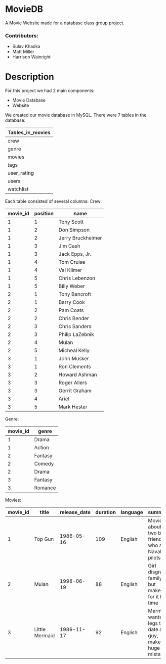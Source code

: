 # MovieDB
A Movie Website made for a database class group project.

### Contributors:
- Sulav Khadka
- Matt Miller
- Harrison Wainright

# Description
For this project we had 2 main components:
- Movie Database
- Website

We created our movie database in MySQL. There were 7 tables in the database:

| Tables_in_movies |
|------------------|
| crew             |
| genre            |
| movies           |
| tags             |
| user_rating      |
| users            |
| watchlist        |

Each table consisted of several columns:
Crew:

| movie_id | position | name                   |
|----------|----------|------------------------|
|        1 |        1 | Tony Scott             |
|        1 |        2 | Don Simpson            |
|        1 |        2 | Jerry Bruckheimer      |
|        1 |        3 | Jim Cash               |
|        1 |        3 | Jack Epps, Jr.         |
|        1 |        4 | Tom Cruise             |
|        1 |        4 | Val Kilmer             |
|        1 |        5 | Chris Lebenzon         |
|        1 |        5 | Billy Weber            |
|        2 |        1 | Tony Bancroft          |
|        2 |        1 | Barry Cook             |
|        2 |        2 | Pam Coats              |
|        2 |        2 | Chris Bender           |
|        2 |        3 | Chris Sanders          |
|        2 |        3 | Philip LaZebnik        |
|        2 |        4 | Mulan                  |
|        2 |        5 | Micheal Kelly          |
|        3 |        1 | John Musker            |
|        3 |        1 | Ron Clements           |
|        3 |        2 | Howard Ashman          |
|        3 |        3 | Roger Allers           |
|        3 |        3 | Gerrit Graham          |
|        3 |        4 | Ariel                  |
|        3 |        5 | Mark Hester            |


Genre:

| movie_id | genre           |
|----------|-----------------|
|        1 | Drama           |
|        1 | Action          |
|        2 | Fantasy         |
|        2 | Comedy          |
|        2 | Drama           |
|        3 | Fantasy         |
|        3 | Romance         |

Movies:

| movie_id | title                    | release_date | duration | language | summary                                                                                                                                                                                              |
|----------|--------------------------|--------------|----------|----------|------------------------------------------------------------------------------------------------------------------------------------------------------------------------------------------------------|
|        1 | Top Gun                  | 1986-05-16   | 109      | English  | Movie about two best friends who are Naval pilots                                                                                                                                                    |
|        2 | Mulan                    | 1998-06-19   | 88       | English  | Girl disgraces family, but makes up for it big time                                                                                                                                                  |
|        3 | Little Mermaid           | 1989-11-17   | 92       | English  | Mermaid wants legs to date a guy, makes huge mistake                                                    
